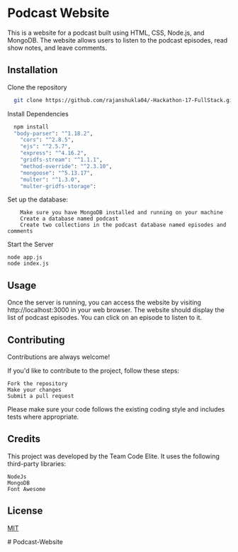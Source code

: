 
# Podcast Website

This is a website for a podcast built using HTML, CSS, Node.js, and MongoDB. The website allows users to listen to the podcast episodes, read show notes, and leave comments.


## Installation

Clone the repository

```bash
  git clone https://github.com/rajanshukla04/-Hackathon-17-FullStack.git
```
Install Dependencies
```bash
  npm install  
  "body-parser": "^1.18.2",
    "cors": "^2.8.5",
    "ejs": "^2.5.7",
    "express": "^4.16.2",
    "gridfs-stream": "^1.1.1",
    "method-override": "^2.3.10",
    "mongoose": "^5.13.17",
    "multer": "^1.3.0",
    "multer-gridfs-storage": 
```
Set up the database:
```
    Make sure you have MongoDB installed and running on your machine
    Create a database named podcast
    Create two collections in the podcast database named episodes and comments
```

Start the Server
```
node app.js
node index.js 

```
    
## Usage

Once the server is running, you can access the website by visiting http://localhost:3000 in your web browser. The website should display the list of podcast episodes. You can click on an episode to listen to it.


## Contributing

Contributions are always welcome!


If you'd like to contribute to the project, follow these steps:
```
Fork the repository
Make your changes
Submit a pull request
```

Please make sure your code follows the existing coding style and includes tests where appropriate.


## Credits
This project was developed by the Team Code Elite. It uses the following third-party libraries:
```
NodeJs
MongoDB
Font Awesome
```
## License

[MIT](https://choosealicense.com/licenses/mit/)

#   P o d c a s t - W e b s i t e

